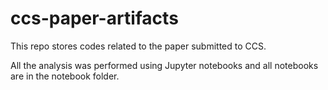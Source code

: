 # ccs-paper-artifacts
This repo stores codes related to the paper submitted to CCS. 

All the analysis was performed using Jupyter notebooks and all notebooks are in the notebook folder.
